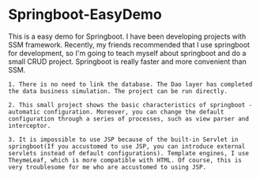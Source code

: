 # Springboot-EasyDemo
   This is a easy demo for Springboot. 
   I have been developing projects with SSM framework. Recently, my friends recommended that I use springboot for development, so I'm going to teach myself about springboot and do a small CRUD project. Springboot is really faster and more convenient than SSM.

    1. There is no need to link the database. The Dao layer has completed the data business simulation. The project can be run directly.

    2. This small project shows the basic characteristics of springboot - automatic configuration. Moreover, you can change the default configuration through a series of processes, such as view parser and interceptor.

    3. It is impossible to use JSP because of the built-in Servlet in springboot(If you accustomed to use JSP, you can introduce external servlets instead of default configurations). Template engines, I use TheymeLeaf, which is more compatible with HTML. Of course, this is very troublesome for me who are accustomed to using JSP.
